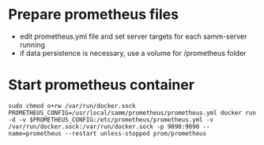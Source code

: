 # Prepare prometheus files
* edit prometheus.yml file and set server targets for each samm-server running
* if data persistence is necessary, use a volume for /prometheus folder
# Start prometheus container
`sudo chmod o+rw /var/run/docker.sock
PROMETHEUS_CONFIG=/usr/local/samm/prometheus/prometheus.yml
docker run -d -v $PROMETHEUS_CONFIG:/etc/prometheus/prometheus.yml -v /var/run/docker.sock:/var/run/docker.sock -p 9090:9090 --name=prometheus --restart unless-stopped prom/prometheus`
